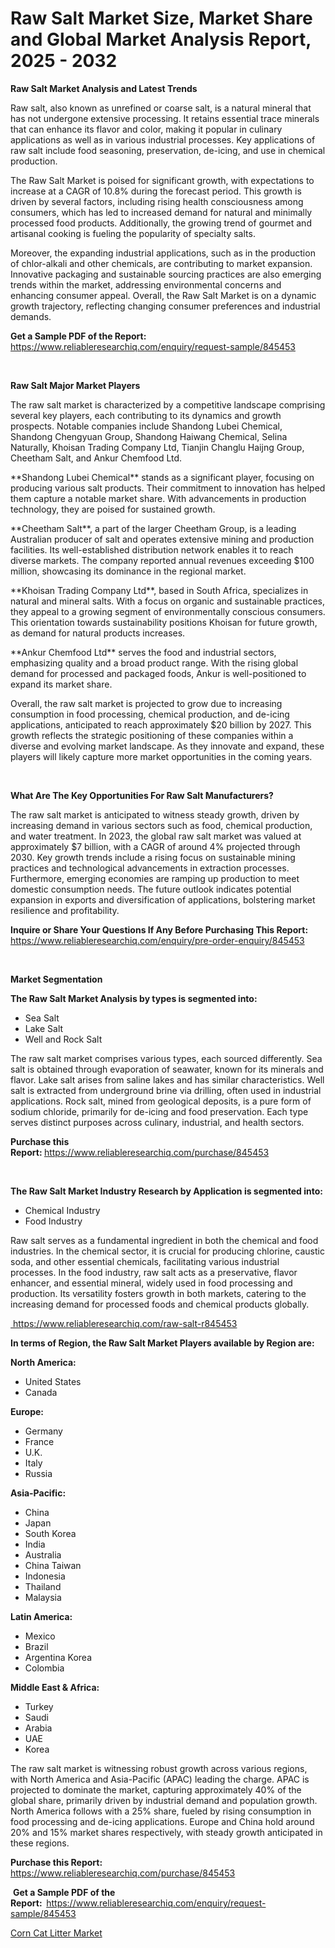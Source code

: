 <p><h1>Raw Salt Market Size, Market Share and Global Market Analysis Report, 2025 - 2032</h1></p><p><strong>Raw Salt Market Analysis and Latest Trends</strong></p>
<p><p>Raw salt, also known as unrefined or coarse salt, is a natural mineral that has not undergone extensive processing. It retains essential trace minerals that can enhance its flavor and color, making it popular in culinary applications as well as in various industrial processes. Key applications of raw salt include food seasoning, preservation, de-icing, and use in chemical production.</p><p>The Raw Salt Market is poised for significant growth, with expectations to increase at a CAGR of 10.8% during the forecast period. This growth is driven by several factors, including rising health consciousness among consumers, which has led to increased demand for natural and minimally processed food products. Additionally, the growing trend of gourmet and artisanal cooking is fueling the popularity of specialty salts. </p><p>Moreover, the expanding industrial applications, such as in the production of chlor-alkali and other chemicals, are contributing to market expansion. Innovative packaging and sustainable sourcing practices are also emerging trends within the market, addressing environmental concerns and enhancing consumer appeal. Overall, the Raw Salt Market is on a dynamic growth trajectory, reflecting changing consumer preferences and industrial demands.</p></p>
<p><strong>Get a Sample PDF of the Report:&nbsp;</strong> <a href="https://www.reliableresearchiq.com/enquiry/request-sample/845453?utm_campaign=2886&utm_medium=2&utm_source=Github&utm_content=ia&utm_term=04042025&utm_id=raw-salt">https://www.reliableresearchiq.com/enquiry/request-sample/845453</a></p>
<p>&nbsp;</p>
<p><strong>Raw Salt Major Market Players</strong></p>
<p><p>The raw salt market is characterized by a competitive landscape comprising several key players, each contributing to its dynamics and growth prospects. Notable companies include Shandong Lubei Chemical, Shandong Chengyuan Group, Shandong Haiwang Chemical, Selina Naturally, Khoisan Trading Company Ltd, Tianjin Changlu Haijng Group, Cheetham Salt, and Ankur Chemfood Ltd. </p><p>**Shandong Lubei Chemical** stands as a significant player, focusing on producing various salt products. Their commitment to innovation has helped them capture a notable market share. With advancements in production technology, they are poised for sustained growth.</p><p>**Cheetham Salt**, a part of the larger Cheetham Group, is a leading Australian producer of salt and operates extensive mining and production facilities. Its well-established distribution network enables it to reach diverse markets. The company reported annual revenues exceeding $100 million, showcasing its dominance in the regional market.</p><p>**Khoisan Trading Company Ltd**, based in South Africa, specializes in natural and mineral salts. With a focus on organic and sustainable practices, they appeal to a growing segment of environmentally conscious consumers. This orientation towards sustainability positions Khoisan for future growth, as demand for natural products increases.</p><p>**Ankur Chemfood Ltd** serves the food and industrial sectors, emphasizing quality and a broad product range. With the rising global demand for processed and packaged foods, Ankur is well-positioned to expand its market share.</p><p>Overall, the raw salt market is projected to grow due to increasing consumption in food processing, chemical production, and de-icing applications, anticipated to reach approximately $20 billion by 2027. This growth reflects the strategic positioning of these companies within a diverse and evolving market landscape. As they innovate and expand, these players will likely capture more market opportunities in the coming years.</p></p>
<p>&nbsp;</p>
<p><strong>What Are The Key Opportunities For Raw Salt Manufacturers?</strong></p>
<p><p>The raw salt market is anticipated to witness steady growth, driven by increasing demand in various sectors such as food, chemical production, and water treatment. In 2023, the global raw salt market was valued at approximately $7 billion, with a CAGR of around 4% projected through 2030. Key growth trends include a rising focus on sustainable mining practices and technological advancements in extraction processes. Furthermore, emerging economies are ramping up production to meet domestic consumption needs. The future outlook indicates potential expansion in exports and diversification of applications, bolstering market resilience and profitability.</p></p>
<p><strong>Inquire or Share Your Questions If Any Before Purchasing This Report:</strong> <a href="https://www.reliableresearchiq.com/enquiry/pre-order-enquiry/845453?utm_campaign=2886&utm_medium=2&utm_source=Github&utm_content=ia&utm_term=04042025&utm_id=raw-salt">https://www.reliableresearchiq.com/enquiry/pre-order-enquiry/845453</a></p>
<p>&nbsp;</p>
<p><strong>Market Segmentation</strong></p>
<p><strong>The Raw Salt Market Analysis by types is segmented into:</strong></p>
<p><ul><li>Sea Salt</li><li>Lake Salt</li><li>Well and Rock Salt</li></ul></p>
<p><p>The raw salt market comprises various types, each sourced differently. Sea salt is obtained through evaporation of seawater, known for its minerals and flavor. Lake salt arises from saline lakes and has similar characteristics. Well salt is extracted from underground brine via drilling, often used in industrial applications. Rock salt, mined from geological deposits, is a pure form of sodium chloride, primarily for de-icing and food preservation. Each type serves distinct purposes across culinary, industrial, and health sectors.</p></p>
<p><strong>Purchase this Report:&nbsp;</strong><a href="https://www.reliableresearchiq.com/purchase/845453?utm_campaign=2886&utm_medium=2&utm_source=Github&utm_content=ia&utm_term=04042025&utm_id=raw-salt">https://www.reliableresearchiq.com/purchase/845453</a></p>
<p>&nbsp;</p>
<p><strong>The Raw Salt Market Industry Research by Application is segmented into:</strong></p>
<p><ul><li>Chemical Industry</li><li>Food Industry</li></ul></p>
<p><p>Raw salt serves as a fundamental ingredient in both the chemical and food industries. In the chemical sector, it is crucial for producing chlorine, caustic soda, and other essential chemicals, facilitating various industrial processes. In the food industry, raw salt acts as a preservative, flavor enhancer, and essential mineral, widely used in food processing and production. Its versatility fosters growth in both markets, catering to the increasing demand for processed foods and chemical products globally.</p></p>
<p><a href="https://www.reliableresearchiq.com/raw-salt-r845453?utm_campaign=2886&utm_medium=2&utm_source=Github&utm_content=ia&utm_term=04042025&utm_id=raw-salt">&nbsp;https://www.reliableresearchiq.com/raw-salt-r845453</a></p>
<p><strong>In terms of Region, the Raw Salt Market Players available by Region are:</strong></p>
<p>
    <p> <strong> North America: </strong>
        <ul>
            <li>United States</li>
            <li>Canada</li>
        </ul>
        </p> 
    <p> <strong> Europe: </strong>
        <ul>
            <li>Germany</li>
            <li>France</li>
            <li>U.K.</li>
            <li>Italy</li>
            <li>Russia</li>
        </ul>
        </p> 
    <p> <strong> Asia-Pacific: </strong>
        <ul>
            <li>China</li>
            <li>Japan</li>
            <li>South Korea</li>
            <li>India</li>
            <li>Australia</li>
            <li>China Taiwan</li>
            <li>Indonesia</li>
            <li>Thailand</li>
            <li>Malaysia</li>
        </ul>
        </p> 
    <p> <strong> Latin America: </strong>
        <ul>
            <li>Mexico</li>
            <li>Brazil</li>
            <li>Argentina Korea</li>
            <li>Colombia</li>
        </ul>
        </p> 
    <p> <strong> Middle East & Africa: </strong>
        <ul>
            <li>Turkey</li>
            <li>Saudi</li>
            <li>Arabia</li>
            <li>UAE</li>
            <li>Korea</li>
        </ul>
    </p>
    </p>
<p><p>The raw salt market is witnessing robust growth across various regions, with North America and Asia-Pacific (APAC) leading the charge. APAC is projected to dominate the market, capturing approximately 40% of the global share, primarily driven by industrial demand and population growth. North America follows with a 25% share, fueled by rising consumption in food processing and de-icing applications. Europe and China hold around 20% and 15% market shares respectively, with steady growth anticipated in these regions.</p></p>
<p><strong>Purchase this Report: </strong><a href="https://www.reliableresearchiq.com/purchase/845453?utm_campaign=2886&utm_medium=2&utm_source=Github&utm_content=ia&utm_term=04042025&utm_id=raw-salt">https://www.reliableresearchiq.com/purchase/845453</a></p>
<p>&nbsp;<strong>Get a Sample PDF of the Report:&nbsp;&nbsp;</strong><a href="https://www.reliableresearchiq.com/enquiry/request-sample/845453?utm_campaign=2886&utm_medium=2&utm_source=Github&utm_content=ia&utm_term=04042025&utm_id=raw-salt">https://www.reliableresearchiq.com/enquiry/request-sample/845453</a></p>
<p><strong></strong></p>
<p><p><a href="https://github.com/aidelndasse/Market-Research-Report-List-1/blob/main/corn-cat-litter-market.md?utm_campaign=2886&utm_medium=2&utm_source=Github&utm_content=ia&utm_term=04042025&utm_id=raw-salt">Corn Cat Litter Market</a></p></p>